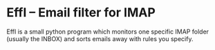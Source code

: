 # EffI – Email filter for IMAP

EffI is a small python program which monitors one specific IMAP folder
(usually the INBOX) and sorts emails away with rules you specify.
